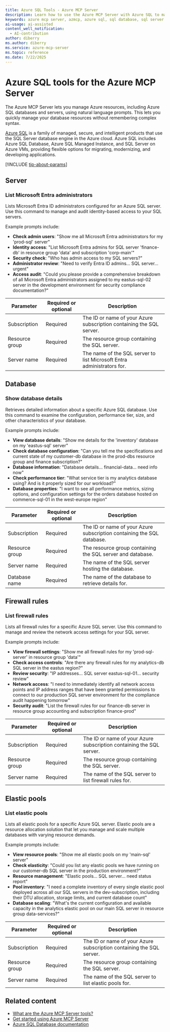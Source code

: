 ```yaml
---
title: Azure SQL Tools - Azure MCP Server
description: Learn how to use the Azure MCP Server with Azure SQL to manage your databases, servers, and other SQL resources.
keywords: azure mcp server, azmcp, azure sql, sql database, sql server
ai-usage: ai-assisted
content_well_notification: 
  - AI-contribution
author: diberry
ms.author: diberry
ms.service: azure-mcp-server
ms.topic: reference
ms.date: 7/22/2025
---
```


# Azure SQL tools for the Azure MCP Server

The Azure MCP Server lets you manage Azure resources, including Azure SQL databases and servers, using natural language prompts. This lets you quickly manage your database resources without remembering complex syntax.

[Azure SQL](/azure/azure-sql/) is a family of managed, secure, and intelligent products that use the SQL Server database engine in the Azure cloud. Azure SQL includes Azure SQL Database, Azure SQL Managed Instance, and SQL Server on Azure VMs, providing flexible options for migrating, modernizing, and developing applications.

[!INCLUDE [tip-about-params](../includes/tools/parameter-consideration.md)]

## Server


### List Microsoft Entra administrators

<!-- 
azmcp sql server entra-admin list --subscription
-->

Lists Microsoft Entra ID administrators configured for an Azure SQL server. Use this command to manage and audit identity-based access to your SQL servers.

Example prompts include:

- **Check admin users**: "Show me all Microsoft Entra administrators for my 'prod-sql' server"
- **Identity access**: "List Microsoft Entra admins for SQL server 'finance-db' in resource group 'data' and subscription 'corp-main'"
- **Security check**: "Who has admin access to my SQL servers?"
- **Administrator review**: "Need to verify Entra ID admins... SQL server... urgent"
- **Access audit**: "Could you please provide a comprehensive breakdown of all Microsoft Entra administrators assigned to my eastus-sql-02 server in the development environment for security compliance documentation?"


| Parameter | Required or optional | Description |
|-----------|-------------|-------------|
| Subscription | Required | The ID or name of your Azure subscription containing the SQL server. |
| Resource group | Required | The resource group containing the SQL server. |
| Server name | Required | The name of the SQL server to list Microsoft Entra administrators for. |

## Database 

### Show database details

<!-- 
azmcp sql db show --subscription
-->

Retrieves detailed information about a specific Azure SQL database. Use this command to examine the configuration, performance tier, size, and other characteristics of your database.

Example prompts include:

- **View database details**: "Show me details for the 'inventory' database on my 'eastus-sql' server"
- **Check database configuration**: "Can you tell me the specifications and current state of my customer-db database in the prod-dbs resource group and finance subscription?"
- **Database information**: "Database details... financial-data... need info now"
- **Check performance tier**: "What service tier is my analytics database using? And is it properly sized for our workload?"
- **Database properties**: "I want to see all performance metrics, sizing options, and configuration settings for the orders database hosted on commerce-sql-01 in the west-europe region"

| Parameter | Required or optional | Description |
|-----------|-------------|-------------|
| Subscription | Required | The ID or name of your Azure subscription containing the SQL database. |
| Resource group | Required | The resource group containing the SQL server and database. |
| Server name | Required | The name of the SQL server hosting the database. |
| Database name | Required | The name of the database to retrieve details for. |


## Firewall rules

### List firewall rules

<!-- 
azmcp sql firewall-rule list --subscription
-->

Lists all firewall rules for a specific Azure SQL server. Use this command to manage and review the network access settings for your SQL server.

Example prompts include:

- **View firewall settings**: "Show me all firewall rules for my 'prod-sql-server' in resource group 'data'"
- **Check access controls**: "Are there any firewall rules for my analytics-db SQL server in the eastus region?"
- **Review security**: "IP addresses... SQL server eastus-sql-01... security review"
- **Network access**: "I need to immediately identify all network access points and IP address ranges that have been granted permissions to connect to our production SQL server environment for the compliance audit happening tomorrow"
- **Security audit**: "List the firewall rules for our finance-db server in resource group accounting and subscription finance-prod"

| Parameter | Required or optional | Description |
|-----------|-------------|-------------|
| Subscription | Required | The ID or name of your Azure subscription containing the SQL server. |
| Resource group | Required | The resource group containing the SQL server. |
| Server name | Required | The name of the SQL server to list firewall rules for. |

## Elastic pools

### List elastic pools

<!-- 
azmcp sql elastic-pool list --subscription
-->

Lists all elastic pools for a specific Azure SQL server. Elastic pools are a resource allocation solution that let you manage and scale multiple databases with varying resource demands.

Example prompts include:

- **View resource pools**: "Show me all elastic pools on my 'main-sql' server"
- **Check elasticity**: "Could you list any elastic pools we have running on our customer-db SQL server in the production environment?"
- **Resource management**: "Elastic pools... SQL server... need status report"
- **Pool inventory**: "I need a complete inventory of every single elastic pool deployed across all our SQL servers in the dev-subscription, including their DTU allocation, storage limits, and current database count"
- **Database scaling**: "What's the current configuration and available capacity in the analytics elastic pool on our main SQL server in resource group data-services?"

| Parameter | Required or optional | Description |
|-----------|-------------|-------------|
| Subscription | Required | The ID or name of your Azure subscription containing the SQL server. |
| Resource group | Required | The resource group containing the SQL server. |
| Server name | Required | The name of the SQL server to list elastic pools for. |

## Related content

- [What are the Azure MCP Server tools?](index.md)
- [Get started using Azure MCP Server](../get-started.md)
- [Azure SQL Database documentation](/azure/azure-sql/database/)
